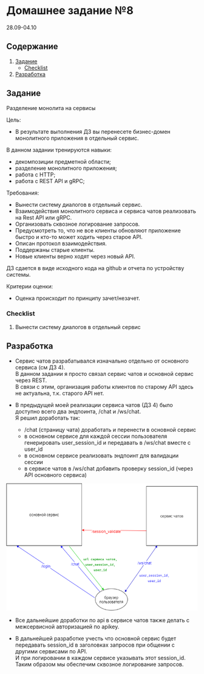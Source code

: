 # Домашнее задание №8
28.09-04.10
## Содержание
1. [Задание](#task)
    - [Checklist ](#checklist)
2. [Разработка](#dev)

<a name="task"></a>
## Задание
Разделение монолита на сервисы

Цель:
- В результате выполнения ДЗ вы перенесете бизнес-домен монолитного приложения в отдельный сервис.

В данном задании тренируются навыки:
- декомпозиции предметной области;
- разделение монолитного приложения;
- работа с HTTP;
- работа с REST API и gRPC;

Требования:
- Вынести систему диалогов в отдельный сервис.
- Взаимодействия монолитного сервиса и сервиса чатов реализовать на Rest API или gRPC.
- Организовать сквозное логирование запросов.
- Предусмотреть то, что не все клиенты обновляют приложение быстро и кто-то может ходить через старое API.
- Описан протокол взаимодействия.
- Поддержаны старые клиенты.
- Новые клиенты верно ходят через новый API.

ДЗ сдается в виде исходного кода на github и отчета по устройству системы.

Критерии оценки:
- Оценка происходит по принципу зачет/незачет.

<a name="checklist"></a>
### Checklist
1. Вынести систему диалогов в отдельный сервис

<a name="dev"></a>
## Разработка

 - Сервис чатов разрабатывался изначально отдельно от основного сервиса (см ДЗ 4).  
   В данном задании я просто связал сервис чатов и основной сервис через REST.  
   В связи с этим, организация работы клиентов по старому API здесь не актуальна, т.к. старого API нет.

 - В предыдущей моей реализации сервиса чатов (ДЗ 4) было доступно всего два эндпоинта, /chat и /ws/chat.  
   Я решил доработать так:
   - /chat (страницу чата) доработать и перенести в основной сервис  
   - в основном сервисе для каждой сессии пользователя генерировать user_session_id и передавать в /ws/chat вместе с user_id  
   - в основном сервисе реализовать эндпоинт для валидации сессии  
   - в сервисе чатов в /ws/chat добавить проверку session_id (через API основного сервиса)

<p align="center">
    <img src="files/08_chat.drawio.png">
</p>


 - Все дальнейшие доработки по api в сервисе чатов также делать с межсервисной авторизацией по apikey.

 - В дальнейшей разработке учесть что основной сервис будет передавать session_id в заголовках запросов при общении с другими сервисами по API.  
   И при логировании в каждом сервисе указывать этот session_id. Таким образом мы обеспечим сквозное логирование запросов.  
